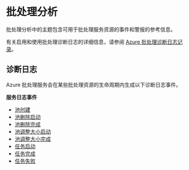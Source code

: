 <properties
    pageTitle="批处理分析 - Azure | Azure"
    caps.latest.revision="7"
    author="tamram"
    manager="timlt" />

<tags
    ms.custom=""
    ms.date="2017-02-01"
    ms.prod="azure"
    ms.reviewer=""
    ms.service="batch"
    ms.suite=""
    ms.tgt_pltfrm=""
    ms.topic="reference"
    ms.assetid="2fda4d9c-f782-4088-9320-656b450e3100"
    ms.author="tamram"
    wacn.date="05/15/2017"
    ms.translationtype="Human Translation"
    ms.sourcegitcommit="3ff18e6f95d8bbc27348658bc5fce50c3320cf0a"
    ms.openlocfilehash="05d9916b043d6a66a920025cfff1141c34e47e0e"
    ms.contentlocale="zh-cn"
    ms.lasthandoff="05/15/2017" />

# <a name="batch-analytics"></a>批处理分析
批处理分析中的主题包含可用于批处理服务资源的事件和警报的参考信息。

有关启用和使用批处理诊断日志的详细信息，请参阅 [Azure 批处理诊断日志记录](/documentation/articles/batch-diagnostics/)。

## <a name="diagnostic-logs"></a>诊断日志

Azure 批处理服务会在某些批处理资源的生命周期内生成以下诊断日志事件。

**服务日志事件**

- [池创建](/documentation/articles/batch-pool-create-event/)
- [池删除启动](/documentation/articles/batch-pool-delete-start-event/)
- [池删除完成](/documentation/articles/batch-pool-delete-complete-event/)
- [池调整大小启动](/documentation/articles/batch-pool-resize-start-event/)
- [池调整大小完成](/documentation/articles/batch-pool-resize-complete-event/)
- [任务启动](/documentation/articles/batch-task-start-event/)
- [任务完成](/documentation/articles/batch-task-complete-event/)
- [任务失败](/documentation/articles/batch-task-fail-event/)


